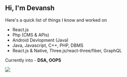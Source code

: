 ## Hi, I'm Devansh

Here's a quick list of things I know and worked on
- React.js
- Php (CMS & APIs)
- Android Devlopment (Java)
- Java, Javascript, C++, PHP, DBMS
- React.js & Native, Three.js/react-three/fiber, GraphQL

Currently into - **DSA, OOPS**

<img src="https://github-readme-stats.vercel.app/api?username=raghav-wd&&show_icons=true&title_color=ffffff&icon_color=bb2acf&text_color=daf7dc&bg_color=151515" />
